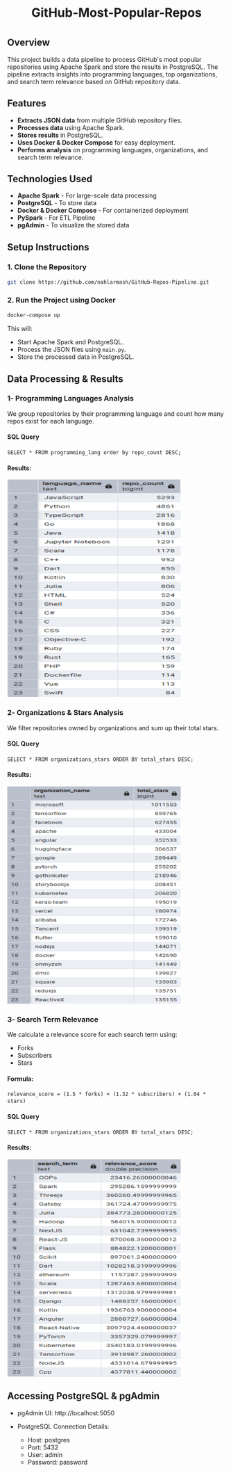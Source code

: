 <h1 align="center">
GitHub-Most-Popular-Repos
<h1 align="center">

## Overview 
This project builds a data pipeline to process GitHub's most popular repositories using Apache Spark and store the results in PostgreSQL. The pipeline extracts insights into programming languages, top organizations, and search term relevance based on GitHub repository data.

## Features  
- **Extracts JSON data** from multiple GitHub repository files.
- **Processes data** using Apache Spark.  
- **Stores results** in PostgreSQL.  
- **Uses Docker & Docker Compose** for easy deployment.  
- **Performs analysis** on programming languages, organizations, and search term relevance.  

## **Technologies Used**
- **Apache Spark** - For large-scale data processing
- **PostgreSQL** - To store data
- **Docker & Docker Compose** - For containerized deployment
- **PySpark** - For ETL Pipeline  
- **pgAdmin** - To visualize the stored data

## Setup Instructions  
### 1. Clone the Repository  
```bash
git clone https://github.com/nahlarmash/GitHub-Repos-Pipeline.git  
```

### 2. Run the Project using Docker
```bash
docker-compose up
```

This will:

- Start Apache Spark and PostgreSQL.
- Process the JSON files using `main.py`.
- Store the processed data in PostgreSQL.

## Data Processing & Results

### 1️- Programming Languages Analysis

We group repositories by their programming language and count how many repos exist for each language.

#### SQL Query
```
SELECT * FROM programming_lang order by repo_count DESC;
```

#### Results:
<img width="400" height="500" alt="image" src="https://github.com/nahlarmash/GitHub-Repos-Pipeline/blob/main/Screenshots/programing_lang.png">
</h1> 

### 2️- Organizations & Stars Analysis

We filter repositories owned by organizations and sum up their total stars.

#### SQL Query
```
SELECT * FROM organizations_stars ORDER BY total_stars DESC;
```

#### Results:
<img width="400" height="500" alt="image" src="https://github.com/nahlarmash/GitHub-Repos-Pipeline/blob/main/Screenshots/organizations_stars.png">
</h1> 


### 3️- Search Term Relevance

We calculate a relevance score for each search term using:

- Forks
- Subscribers
- Stars

#### Formula:
```
relevance_score = (1.5 * forks) + (1.32 * subscribers) + (1.04 * stars)
```

#### SQL Query
```
SELECT * FROM organizations_stars ORDER BY total_stars DESC;
```

#### Results:
<img width="400" height="500" alt="image" src="https://github.com/nahlarmash/GitHub-Repos-Pipeline/blob/main/Screenshots/search_terms_relevance.png">
</h1> 

## Accessing PostgreSQL & pgAdmin

- pgAdmin UI: http://localhost:5050
- PostgreSQL Connection Details:

  - Host: postgres
  - Port: 5432
  - User: admin
  - Password: password

